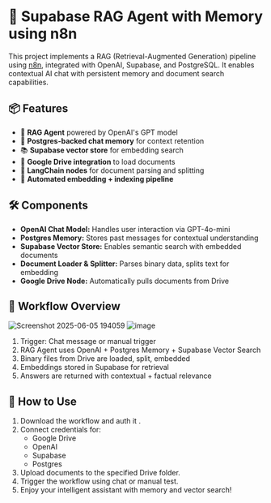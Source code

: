 # 🧠 Supabase RAG Agent with Memory using n8n

This project implements a RAG (Retrieval-Augmented Generation) pipeline using [n8n](https://n8n.io/), integrated with OpenAI, Supabase, and PostgreSQL. It enables contextual AI chat with persistent memory and document search capabilities.

## 📦 Features

- 🧠 **RAG Agent** powered by OpenAI's GPT model
- 💾 **Postgres-backed chat memory** for context retention
- 📚 **Supabase vector store** for embedding search
- 📂 **Google Drive integration** to load documents
- 🧩 **LangChain nodes** for document parsing and splitting
- 🔄 **Automated embedding + indexing pipeline**

## 🛠️ Components

- **OpenAI Chat Model:** Handles user interaction via GPT-4o-mini
- **Postgres Memory:** Stores past messages for contextual understanding
- **Supabase Vector Store:** Enables semantic search with embedded documents
- **Document Loader & Splitter:** Parses binary data, splits text for embedding
- **Google Drive Node:** Automatically pulls documents from Drive

## 🚀 Workflow Overview

![Screenshot 2025-06-05 194059](https://github.com/user-attachments/assets/052071d4-02af-413f-bb66-a2a23510020e)
![image](https://github.com/user-attachments/assets/ef8f2c33-0917-406c-a5fc-d040d9ca986e)



1. Trigger: Chat message or manual trigger
2. RAG Agent uses OpenAI + Postgres Memory + Supabase Vector Search
3. Binary files from Drive are loaded, split, embedded
4. Embeddings stored in Supabase for retrieval
5. Answers are returned with contextual + factual relevance

## 📂 How to Use

1. Download the workflow and auth it .
2. Connect credentials for:
   - Google Drive
   - OpenAI
   - Supabase
   - Postgres
3. Upload documents to the specified Drive folder.
4. Trigger the workflow using chat or manual test.
5. Enjoy your intelligent assistant with memory and vector search!



